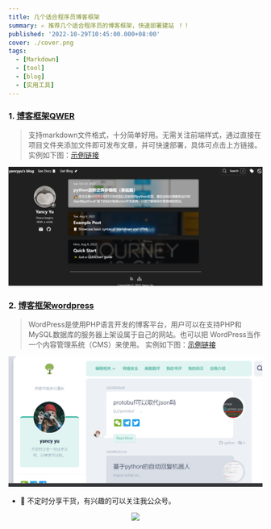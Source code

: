```yaml
---
title: 几个适合程序员博客框架
summary: ✍ 推荐几个适合程序员的博客框架，快速部署建站 ！！
published: '2022-10-29T10:45:00.000+08:00'
cover: ./cover.png
tags:
  - [Markdown]
  - [tool]
  - [blog]
  - [实用工具]
---
```


### 1. [博客框架QWER](https://docs-svelte-qwer.vercel.app/)

>支持markdown文件格式，十分简单好用。无需关注前端样式，通过直接在项目文件夹添加文件即可发布文章，并可快速部署，具体可点击上方链接。
> 实例如下图：[示例链接](https://blog-yancyuu.vercel.app/)

![QWER](cover.png)

### 2. [博客框架wordpress](https://cn.wordpress.org/)

> WordPress是使用PHP语言开发的博客平台，用户可以在支持PHP和MySQL数据库的服务器上架设属于自己的网站。也可以把 WordPress当作一个内容管理系统（CMS）来使用。
> 实例如下图：[示例链接](https://www.yancyyu.club/blog/)

![wordpress](wordpress.png)

- 🚀 不定时分享干货，有兴趣的可以关注我公众号。

<div align="center"><img src="https://my-bucket-1259813675.cos-website.ap-guangzhou.myqcloud.com/wordpress/2022/05/20220504120500968-300x300.jpg">
</div>